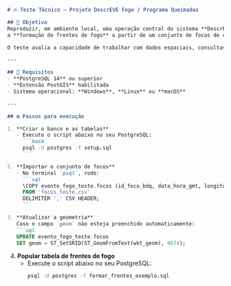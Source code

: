 ```markdown
# 🔥 Teste Técnico – Projeto DescrEVE Fogo / Programa Queimadas

## 🧭 Objetivo
Reproduzir, em ambiente local, uma operação central do sistema **DescrEVE Fogo**:  
a **formação de frentes de fogo** a partir de um conjunto de focos de calor.

O teste avalia a capacidade de trabalhar com dados espaciais, consultas SQL e lógica de agrupamento no **PostgreSQL/PostGIS**.

---

## 🧰 Requisitos
- **PostgreSQL 14** ou superior  
- **Extensão PostGIS** habilitada  
- Sistema operacional: **Windows**, **Linux** ou **macOS**

---

## ⚙️ Passos para execução

1. **Criar o banco e as tabelas**
   - Execute o script abaixo no seu PostgreSQL:
     ```bash
     psql -U postgres -f setup.sql
     ```

2. **Importar o conjunto de focos**
   - No terminal `psql`, rode:
     ```sql
     \COPY evento_fogo_teste.focos (id_foco_bdq, data_hora_gmt, longitude, latitude, satelite, frp, bioma, uf, municipio, geom)
     FROM 'focos_teste.csv'
     DELIMITER ',' CSV HEADER;
     ```

3. **Atualizar a geometria**
   Caso o campo `geom` não esteja preenchido automaticamente:
   ```sql
   UPDATE evento_fogo_teste.focos
   SET geom = ST_SetSRID(ST_GeomFromText(wkt_geom), 4674);
```

4. **Popular tabela de frentes de fogo**
   - Execute o script abaixo no seu PostgreSQL:
     ```bash
     psql -U postgres -f formar_frentes_exemplo.sql
     ```
